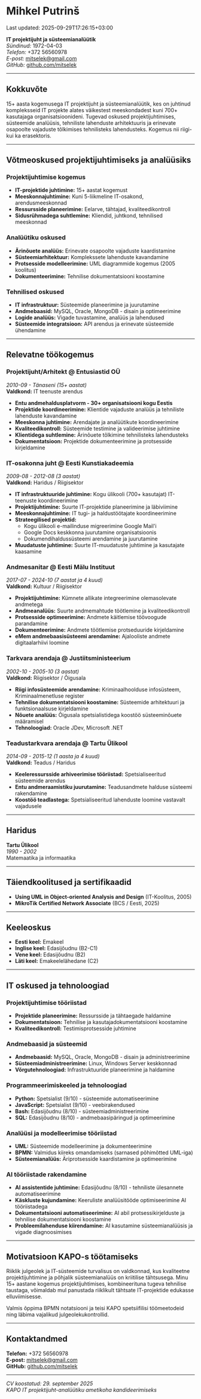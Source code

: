 # Mihkel Putrinš

Last updated: 2025-09-29T17:26:15+03:00

**IT projektijuht ja süsteemianalüütik**  
_Sündinud:_ 1972-04-03  
_Telefon:_ +372 56560978  
_E-post:_ <mitselek@gmail.com>  
_GitHub:_ [github.com/mitselek](https://github.com/mitselek)

---

## Kokkuvõte

15+ aasta kogemusega IT projektijuht ja süsteemianalüütik, kes on juhtinud kompleksseid IT projekte alates väikestest meeskondadest kuni 700+ kasutajaga organisatsioonideni. Tugevad oskused projektijuhtimises, süsteemide analüüsis, tehniliste lahenduste arhitektuuris ja erinevate osapoolte vajaduste tõlkimises tehnilisteks lahendusteks. Kogemus nii riigi- kui ka erasektoris.

---

## Võtmeoskused projektijuhtimiseks ja analüüsiks

### Projektijuhtimise kogemus

- **IT-projektide juhtimine:** 15+ aastat kogemust
- **Meeskonnajuhtimine:** Kuni 5-liikmeline IT-osakond, arendusmeeskonnad
- **Ressursside planeerimine:** Eelarve, tähtajad, kvaliteedikontroll
- **Sidusrühmadega suhtlemine:** Kliendid, juhtkond, tehnilised meeskonnad

### Analüütiku oskused

- **Ärinõuete analüüs:** Erinevate osapoolte vajaduste kaardistamine
- **Süsteemiarhitektuur:** Komplekssete lahenduste kavandamine
- **Protsesside modelleerimine:** UML diagrammide kogemus (2005 koolitus)
- **Dokumenteerimine:** Tehnilise dokumentatsiooni koostamine

### Tehnilised oskused

- **IT infrastruktuur:** Süsteemide planeerimine ja juurutamine
- **Andmebaasid:** MySQL, Oracle, MongoDB - disain ja optimeerimine
- **Logide analüüs:** Vigade tuvastamine, analüüs ja lahendused
- **Süsteemide integratsioon:** API arendus ja erinevate süsteemide ühendamine

---

## Relevatne töökogemus

### Projektijuht/Arhitekt @ Entusiastid OÜ

_2010-09 - Tänaseni (15+ aastat)_  
**Valdkond:** IT teenuste arendus

- **Entu andmehaldusplatvorm - 30+ organisatsiooni kogu Eestis**
- **Projektide koordineerimine:** Klientide vajaduste analüüs ja tehniliste lahenduste kavandamine
- **Meeskonna juhtimine:** Arendajate ja analüütikute koordineerimine
- **Kvaliteedikontroll:** Süsteemide testimine ja valideerimise juhtimine
- **Klientidega suhtlemine:** Ärinõuete tõlkimine tehnilisteks lahendusteks
- **Dokumentatsioon:** Projektide dokumenteerimine ja protsesside kirjeldamine

### IT-osakonna juht @ Eesti Kunstiakadeemia

_2009-08 - 2012-08 (3 aastat)_  
**Valdkond:** Haridus / Riigisektor

- **IT infrastruktuuride juhtimine:** Kogu ülikooli (700+ kasutajat) IT-teenuste koordineerimine
- **Projektijuhtimine:** Suurte IT-projektide planeerimine ja läbiviimine
- **Meeskonnajuhtimine:** IT tugi- ja haldustöötajate koordineerimine
- **Strateegilised projektid:**
  - Kogu ülikooli e-mailinduse migreerimine Google Mail'i
  - Google Docs keskkonna juurutamine organisatsioonis
  - Dokumendihaldussüsteemi arendamine ja juurutamine
- **Muudatuste juhtimine:** Suurte IT-muudatuste juhtimine ja kasutajate kaasamine

### Andmesanitar @ Eesti Mälu Instituut

_2017-07 - 2024-10 (7 aastat ja 4 kuud)_  
**Valdkond:** Kultuur / Riigisektor

- **Projektijuhtimine:** Kümnete allikate integreerimine olemasolevate andmetega
- **Andmeanalüüs:** Suurte andmemahtude töötlemine ja kvaliteedikontroll
- **Protsesside optimeerimine:** Andmete käitlemise töövoogude parandamine
- **Dokumenteerimine:** Andmete töötlemise protseduuride kirjeldamine
- **eMem andmebaasisüsteemi arendamine:** Ajalooliste andmete digitaalarhiivi loomine

### Tarkvara arendaja @ Justiitsministeerium

_2002-10 - 2005-10 (3 aastat)_  
**Valdkond:** Riigisektor / Õigusala

- **Riigi infosüsteemide arendamine:** Kriminaalhoolduse infosüsteem, Kriminaalmenetluse register
- **Tehnilise dokumentatsiooni koostamine:** Süsteemide arhitektuuri ja funktsionaalsuse kirjeldamine
- **Nõuete analüüs:** Õigusala spetsialistidega koostöö süsteeminõuete määramisel
- **Tehnoloogiad:** Oracle JDev, Microsoft .NET

### Teadustarkvara arendaja @ Tartu Ülikool

_2014-09 - 2015-12 (1 aasta ja 4 kuud)_  
**Valdkond:** Teadus / Haridus

- **Keeleressursside arhiveerimise tööriistad:** Spetsialiseeritud süsteemide arendus
- **Entu andmeraamistiku juurutamine:** Teadusandmete halduse süsteemi rakendamine
- **Koostöö teadlastega:** Spetsialiseeritud lahenduste loomine vastavalt vajadusele

---

## Haridus

**Tartu Ülikool**  
_1990 - 2002_  
Matemaatika ja informaatika

---

## Täiendkoolitused ja sertifikaadid

- **Using UML in Object-oriented Analysis and Design** (IT-Koolitus, 2005)
- **MikroTik Certified Network Associate** (BCS / Eesti, 2025)

---

## Keeleoskus

- **Eesti keel:** Emakeel
- **Inglise keel:** Edasijõudnu (B2-C1)
- **Vene keel:** Edasijõudnu (B2)
- **Läti keel:** Emakeelelähedane (C2)

---

## IT oskused ja tehnoloogiad

### Projektijuhtimise tööriistad

- **Projektide planeerimine:** Ressursside ja tähtaegade haldamine
- **Dokumentatsioon:** Tehnilise ja kasutajadokumentatsiooni koostamine
- **Kvaliteedikontroll:** Testimisprotsesside juhtimine

### Andmebaasid ja süsteemid

- **Andmebaasid:** MySQL, Oracle, MongoDB - disain ja administreerimine
- **Süsteemiadministreerimine:** Linux, Windows Server keskkonnad
- **Võrgutehnoloogiad:** Infrastruktuuride planeerimine ja haldamine

### Programmeerimiskeeled ja tehnoloogiad

- **Python:** Spetsialist (9/10) - süsteemide automatiseerimine
- **JavaScript:** Spetsialist (9/10) - veebirakendused
- **Bash:** Edasijõudnu (8/10) - süsteemiadministreerimine
- **SQL:** Edasijõudnu (8/10) - andmebaasipäringud ja optimeerimine

### Analüüsi ja modelleerimise tööriistad

- **UML:** Süsteemide modelleerimine ja dokumenteerimine
- **BPMN:** Valmidus kiireks omandamiseks (sarnased põhimõtted UML-iga)
- **Süsteemianalüüs:** Äriprotsesside kaardistamine ja optimeerimine

### AI tööriistade rakendamine

- **AI assistentide juhtimine:** Edasijõudnu (8/10) - tehniliste ülesannete automatiseerimine
- **Käskluste kujundamine:** Keeruliste analüüsitööde optimiseerimine AI tööriistadega
- **Dokumentatsiooni automatiseerimine:** AI abil protsessikirjelduste ja tehnilise dokumentatsiooni koostamine
- **Probleemilahenduse kiirendamine:** AI kasutamine süsteemianalüüsis ja vigade diagnoosimises

---

## Motivatsioon KAPO-s töötamiseks

Riiklik julgeolek ja IT-süsteemide turvalisus on valdkonnad, kus kvaliteetne projektijuhtimine ja põhjalik süsteemianalüüs on kriitilise tähtsusega. Minu 15+ aastane kogemus projektijuhtimises, kombineerituna tugeva tehnilise taustaga, võimaldab mul panustada riiklikult tähtsate IT-projektide edukasse elluviimisesse.

Valmis õppima BPMN notatsiooni ja teisi KAPO spetsiifilisi töömeetodeid ning läbima vajalikud julgeolekukontrollid.

---

## Kontaktandmed

**Telefon:** +372 56560978  
**E-post:** <mitselek@gmail.com>  
**GitHub:** [github.com/mitselek](https://github.com/mitselek)

---

_CV koostatud: 29. september 2025_  
_KAPO IT projektijuht-analüütiku ametikoha kandideerimiseks_
